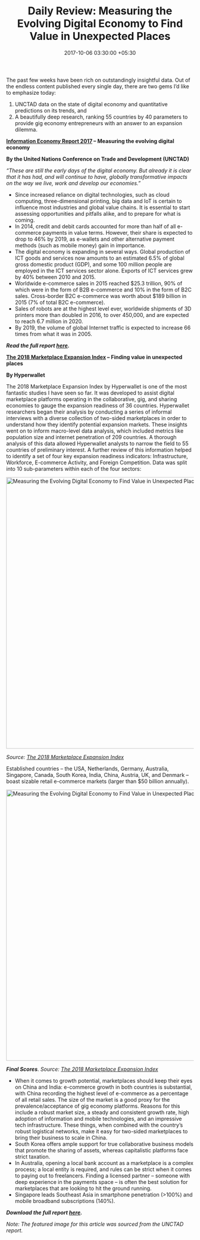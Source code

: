 ﻿---
title: 'Daily Review: Measuring the Evolving Digital Economy to Find Value in Unexpected
  Places'
date: 2017-10-06 03:30:00 +05:30
tags:
- Asia
- Europe
- Hyperwallet
- insights
- US
Image: "/uploads/20-creative-world-map-remake.jpg"
Person: Elena Mesropyan
category:
- Digital
- Fintech
- Insights
Markets:
- Asia
- Europe
- Hyperwallet
- insights
- US
type: post
status: publish
layout: post
---

<p>The past few weeks have been rich on outstandingly insightful data. Out of the endless content published every single day, there are two gems I’d like to emphasize today: </p>
<ol>
<li style="font-weight: 400;">UNCTAD data on the state of digital economy and quantitative predictions on its trends, and</li>
<li style="font-weight: 400;">A beautifully deep research, ranking 55 countries by 40 parameters to provide gig economy entrepreneurs with an answer to an expansion dilemma.</li>
</ol>
<p><strong><a href="http://unctad.org/en/PublicationsLibrary/ier2017_en.pdf">Information Economy Report 2017</a> – Measuring the evolving digital economy </strong></p>
<p><strong>By the United Nations Conference on Trade and Development (UNCTAD)</strong></p>
<p><i>“These are still the early days of the digital economy. But already it is clear that it has had, and will continue to have, globally transformative impacts on the way we live, work and develop our economies.”</i></p>
<ul>
<li style="font-weight: 400;">Since increased reliance on digital technologies, such as cloud computing, three-dimensional printing, big data and IoT is certain to influence most industries and global value chains. It is essential to start assessing opportunities and pitfalls alike, and to prepare for what is coming. </li>
<li style="font-weight: 400;">In 2014, credit and debit cards accounted for more than half of all e-commerce payments in value terms. However, their share is expected to drop to 46% by 2019, as e-wallets and other alternative payment methods (such as mobile money) gain in importance.</li>
<li style="font-weight: 400;">The digital economy is expanding in several ways. Global production of ICT goods and services now amounts to an estimated 6.5% of global gross domestic product (GDP), and some 100 million people are employed in the ICT services sector alone. Exports of ICT services grew by 40% between 2010 and 2015. </li>
<li style="font-weight: 400;">Worldwide e-commerce sales in 2015 reached $25.3 trillion, 90% of which were in the form of B2B e-commerce and 10% in the form of B2C sales. Cross-border B2C e-commerce was worth about $189 billion in 2015 (7% of total B2C e-commerce). </li>
<li style="font-weight: 400;">Sales of robots are at the highest level ever, worldwide shipments of 3D printers more than doubled in 2016, to over 450,000, and are expected to reach 6.7 million in 2020.</li>
<li style="font-weight: 400;">By 2019, the volume of global Internet traffic is expected to increase 66 times from what it was in 2005.</li>
</ul>
<p><b><i>Read the full report </i></b><a href="http://unctad.org/en/PublicationsLibrary/ier2017_en.pdf"><b><i>here</i></b></a><b><i>.</i></b></p>
<p><strong><a href="http://expansion.hyperwallet.com/">The 2018 Marketplace Expansion Index</a> – Finding value in unexpected places</strong></p>
<p><strong>By Hyperwallet</strong></p>
<p>The 2018 Marketplace Expansion Index by Hyperwallet is one of the most fantastic studies I have seen so far. It was developed to assist digital marketplace platforms operating in the collaborative, gig, and sharing economies to gauge the expansion readiness of 36 countries. Hyperwallet researchers began their analysis by conducting a series of informal interviews with a diverse collection of two-sided marketplaces in order to understand how they identify potential expansion markets. These insights went on to inform macro-level data analysis, which included metrics like population size and internet penetration of 209 countries. A thorough analysis of this data allowed Hyperwallet analysts to narrow the field to 55 countries of preliminary interest. A further review of this information helped to identify a set of four key expansion readiness indicators: Infrastructure, Workforce, E-commerce Activity, and Foreign Competition. Data was split into 10 sub-parameters within each of the four sectors:</p>
<p><img class="aligncenter size-full wp-image-28062" src="https://s3-us-west-2.amazonaws.com/go-medici/uploads/2017/10/dig-1.png" alt="Measuring the Evolving Digital Economy to Find Value in Unexpected Places" width="1600" height="729" /></p>
<p><i>Source: </i><a href="http://expansion.hyperwallet.com/"><i>The 2018 Marketplace Expansion Index</i></a></p>
<p>Established countries – the USA, Netherlands, Germany, Australia, Singapore, Canada, South Korea, India, China, Austria, UK, and Denmark – boast sizable retail e-commerce markets (larger than $50 billion annually). </p>
<p><img class="aligncenter size-full wp-image-28063" src="https://s3-us-west-2.amazonaws.com/go-medici/uploads/2017/10/dig-2.png" alt="Measuring the Evolving Digital Economy to Find Value in Unexpected Places" width="1600" height="728" /></p>
<p><b><i>Final Scores</i></b><i>. Source: </i><a href="http://expansion.hyperwallet.com/"><i>The 2018 Marketplace Expansion Index</i></a></p>
<ul>
<li style="font-weight: 400;">When it comes to growth potential, marketplaces should keep their eyes on China and India: e-commerce growth in both countries is substantial, with China recording the highest level of e-commerce as a percentage of all retail sales. The size of the market is a good proxy for the prevalence/acceptance of gig economy platforms. Reasons for this include a robust market size, a steady and consistent growth rate, high adoption of information and mobile technologies, and an impressive tech infrastructure. These things, when combined with the country’s robust logistical networks, make it easy for two-sided marketplaces to bring their business to scale in China.</li>
<li style="font-weight: 400;">South Korea offers ample support for true collaborative business models that promote the sharing of assets, whereas capitalistic platforms face strict taxation.</li>
<li style="font-weight: 400;">In Australia, opening a local bank account as a marketplace is a complex process; a local entity is required, and rules can be strict when it comes to paying out to freelancers. Finding a licensed partner – someone with deep experience in the payments space – is often the best solution for marketplaces that are looking to hit the ground running.</li>
<li style="font-weight: 400;">Singapore leads Southeast Asia in smartphone penetration (&gt;100%) and mobile broadband subscriptions (140%). </li>
</ul>
<p><b><i>Download the full report </i></b><a href="http://expansion.hyperwallet.com/"><b><i>here</i></b></a><b><i>.</i></b></p>
<p><i>Note: The featured image for this article was sourced from the UNCTAD report. </i></p>
